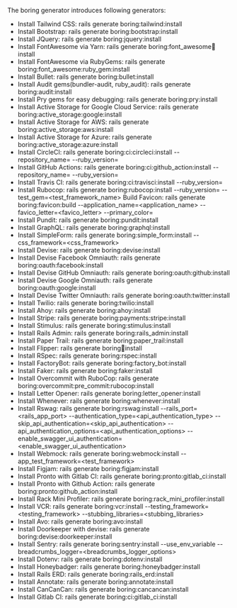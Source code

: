 The boring generator introduces following generators:

-  Install Tailwind CSS: rails generate boring:tailwind:install
- Install Bootstrap: rails generate boring:bootstrap:install
- Install JQuery: rails generate boring:jquery:install
- Install FontAwesome via Yarn: rails generate boring:font_awesome:yarn:install
- Install FontAwesome via RubyGems: rails generate boring:font_awesome:ruby_gem:install
- Install Bullet: rails generate boring:bullet:install
- Install Audit gems(bundler-audit, ruby_audit): rails generate boring:audit:install
- Install Pry gems for easy debugging: rails generate boring:pry:install
- Install Active Storage for Google Cloud Service: rails generate boring:active_storage:google:install
- Install Active Storage for AWS: rails generate boring:active_storage:aws:install
- Install Active Storage for Azure: rails generate boring:active_storage:azure:install
- Install CircleCI: rails generate boring:ci:circleci:install --repository_name=<name> --ruby_version=<version>
- Install GitHub Actions: rails generate boring:ci:github_action:install --repository_name=<name> --ruby_version=<version>
- Install Travis CI: rails generate boring:ci:travisci:install --ruby_version=<version>
- Install Rubocop: rails generate boring:rubocop:install --ruby_version=<version> --test_gem=<test_framework_name>
Build Favicon: rails generate boring:favicon:build --application_name=<application_name> --favico_letter=<favico_letter> --primary_color=<color>
- Install Pundit: rails generate boring:pundit:install
- Install GraphQL: rails generate boring:graphql:install
- Install SimpleForm: rails generate boring:simple_form:install --css_framework=<css_framework>
- Install Devise: rails generate boring:devise:install
- Install Devise Facebook Omniauth: rails generate boring:oauth:facebook:install
- Install Devise GitHub Omniauth: rails generate boring:oauth:github:install
- Install Devise Google Omniauth: rails generate boring:oauth:google:install
- Install Devise Twitter Omniauth: rails generate boring:oauth:twitter:install
- Install Twilio: rails generate boring:twilio:install
- Install Ahoy: rails generate boring:ahoy:install
- Install Stripe: rails generate boring:payments:stripe:install
- Install Stimulus: rails generate boring:stimulus:install
- Install Rails Admin: rails generate boring:rails_admin:install
- Install Paper Trail: rails generate boring:paper_trail:install
- Install Flipper: rails generate boring:flipper:install
- Install RSpec: rails generate boring:rspec:install
- Install FactoryBot: rails generate boring:factory_bot:install
- Install Faker: rails generate boring:faker:install
- Install Overcommit with RuboCop: rails generate boring:overcommit:pre_commit:rubocop:install
- Install Letter Opener: rails generate boring:letter_opener:install
- Install Whenever: rails generate boring:whenever:install
- Install Rswag: rails generate boring:rswag:install --rails_port=<rails_app_port> --authentication_type=<api_authentication_type> --skip_api_authentication=<skip_api_authentication> --api_authentication_options=<api_authentication_options> --enable_swagger_ui_authentication=<enable_swagger_ui_authentication>
- Install Webmock: rails generate boring:webmock:install --app_test_framework=<test_framework>
- Install Figjam: rails generate boring:figjam:install
- Install Pronto with Gitlab CI: rails generate boring:pronto:gitlab_ci:install
- Install Pronto with Github Action: rails generate boring:pronto:github_action:install
- Install Rack Mini Profiler: rails generate boring:rack_mini_profiler:install
- Install VCR: rails generate boring:vcr:install --testing_framework=<testing_framework> --stubbing_libraries=<stubbing_libraries>
- Install Avo: rails generate boring:avo:install
- Install Doorkeeper with devise: rails generate boring:devise:doorkeeper:install
- Install Sentry: rails generate boring:sentry:install --use_env_variable --breadcrumbs_logger=<breadcrumbs_logger_options>
- Install Dotenv: rails generate boring:dotenv:install
- Install Honeybadger: rails generate boring:honeybadger:install
- Install Rails ERD: rails generate boring:rails_erd:install
- Install Annotate: rails generate boring:annotate:install
- Install CanCanCan: rails generate boring:cancancan:install
- Install Gitlab CI: rails generate boring:ci:gitlab_ci:install